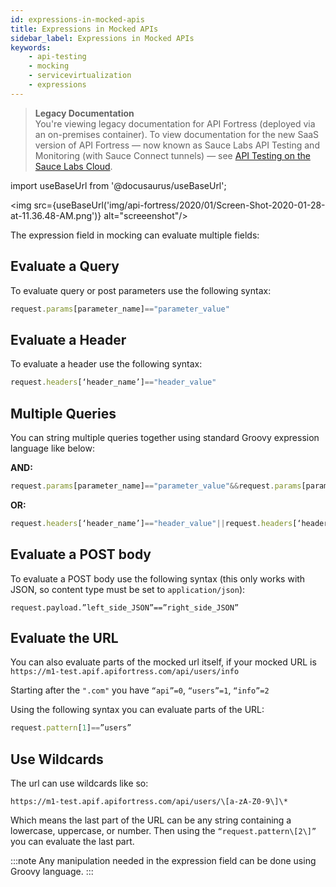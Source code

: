```yaml
---
id: expressions-in-mocked-apis
title: Expressions in Mocked APIs
sidebar_label: Expressions in Mocked APIs
keywords:
    - api-testing
    - mocking
    - servicevirtualization
    - expressions
---
```


<head>
  <meta name="robots" content="noindex" />
</head>

>**Legacy Documentation**<br/>You're viewing legacy documentation for API Fortress (deployed via an on-premises container). To view documentation for the new SaaS version of API Fortress &#8212; now known as Sauce Labs API Testing and Monitoring (with Sauce Connect tunnels) &#8212; see [API Testing on the Sauce Labs Cloud](/api-testing/).

import useBaseUrl from '@docusaurus/useBaseUrl';

<img src={useBaseUrl('img/api-fortress/2020/01/Screen-Shot-2020-01-28-at-11.36.48-AM.png')} alt="screeenshot"/>

The expression field in mocking can evaluate multiple fields:

## Evaluate a Query

To evaluate query or post parameters use the following syntax:  

```js
request.params[parameter_name]=="parameter_value"
```

## Evaluate a Header

To evaluate a header use the following syntax:  

```js
request.headers[‘header_name’]=="header_value"
```

## Multiple Queries

You can string multiple queries together using standard Groovy expression language like below:

**AND:**

```js
request.params[parameter_name]=="parameter_value"&&request.params[parameter_name]=="parameter_value"
```

**OR:**

```js
request.headers[‘header_name’]=="header_value"||request.headers[‘header_name’]=="header_value"
```

## Evaluate a POST body

To evaluate a POST body use the following syntax (this only works with JSON, so content type must be set to `application/json`):  

```
request.payload.”left_side_JSON”==”right_side_JSON”
```

## Evaluate the URL

You can also evaluate parts of the mocked url itself, if your mocked URL is `https://m1-test.apif.apifortress.com/api/users/info`

Starting after the `".com"` you have `“api”=0`, `“users”=1`, `“info”=2`

Using the following syntax you can evaluate parts of the URL:  

```js
request.pattern[1]==”users”
```

## Use Wildcards

The url can use wildcards like so:  

```http request
https://m1-test.apif.apifortress.com/api/users/\[a-zA-Z0-9\]\*
```

Which means the last part of the URL can be any string containing a lowercase, uppercase, or number. Then using the `“request.pattern\[2\]”` you can evaluate the last part.

:::note
Any manipulation needed in the expression field can be done using Groovy language.
:::
